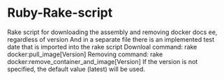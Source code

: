 # Ruby-Rake-script
Rake script for downloading the assembly and removing docker docs ee, regardless of version
And in a separate file there is an implemented test date that is imported into the rake script
Downloal command: rake docker:pull_image[Version]
Removing command: rake docker:remove_container_and_image[Version]
If the version is not specified, the default value (latest) will be used.

